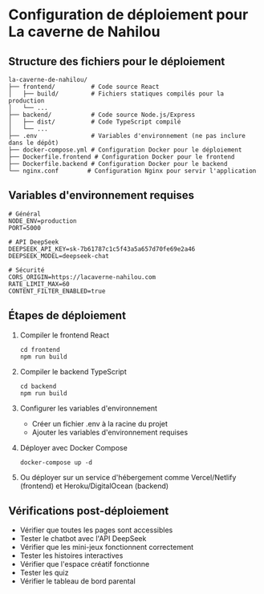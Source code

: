 # Configuration de déploiement pour La caverne de Nahilou

## Structure des fichiers pour le déploiement

```
la-caverne-de-nahilou/
├── frontend/          # Code source React
│   ├── build/         # Fichiers statiques compilés pour la production
│   └── ...
├── backend/           # Code source Node.js/Express
│   ├── dist/          # Code TypeScript compilé
│   └── ...
├── .env               # Variables d'environnement (ne pas inclure dans le dépôt)
├── docker-compose.yml # Configuration Docker pour le déploiement
├── Dockerfile.frontend # Configuration Docker pour le frontend
├── Dockerfile.backend # Configuration Docker pour le backend
└── nginx.conf        # Configuration Nginx pour servir l'application
```

## Variables d'environnement requises

```
# Général
NODE_ENV=production
PORT=5000

# API DeepSeek
DEEPSEEK_API_KEY=sk-7b61787c1c5f43a5a657d70fe69e2a46
DEEPSEEK_MODEL=deepseek-chat

# Sécurité
CORS_ORIGIN=https://lacaverne-nahilou.com
RATE_LIMIT_MAX=60
CONTENT_FILTER_ENABLED=true
```

## Étapes de déploiement

1. Compiler le frontend React
   ```
   cd frontend
   npm run build
   ```

2. Compiler le backend TypeScript
   ```
   cd backend
   npm run build
   ```

3. Configurer les variables d'environnement
   - Créer un fichier .env à la racine du projet
   - Ajouter les variables d'environnement requises

4. Déployer avec Docker Compose
   ```
   docker-compose up -d
   ```

5. Ou déployer sur un service d'hébergement comme Vercel/Netlify (frontend) et Heroku/DigitalOcean (backend)

## Vérifications post-déploiement

- Vérifier que toutes les pages sont accessibles
- Tester le chatbot avec l'API DeepSeek
- Vérifier que les mini-jeux fonctionnent correctement
- Tester les histoires interactives
- Vérifier que l'espace créatif fonctionne
- Tester les quiz
- Vérifier le tableau de bord parental
